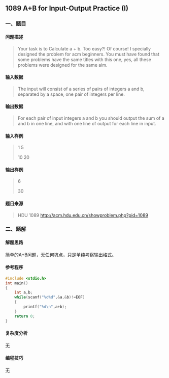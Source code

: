 ## 1089 A+B for Input-Output Practice (I)

### 一、题目

#### 问题描述

> Your task is to Calculate a + b.
> Too easy?! Of course! I specially designed the problem for acm beginners. 
> You must have found that some problems have the same titles with this one, yes, all these problems were designed for the same aim.  

#### 输入数据

> The input will consist of a series of pairs of integers a and b, separated by a space, one pair of integers per line.  

#### 输出数据

> For each pair of input integers a and b you should output the sum of a and b in one line, and with one line of output for each line in input.  

#### 输入样例

> 1 5 
>
> 10 20 

#### 输出样例

> 6 
>
> 30 

#### 题目来源

> HDU 1089 http://acm.hdu.edu.cn/showproblem.php?pid=1089

### 二、题解

#### 解题思路

简单的A+B问题，无任何坑点，只是单纯考察输出格式。

#### 参考程序

```C
#include <stdio.h>
int main()
{
    int a,b;
    while(scanf("%d%d",&a,&b)!=EOF)
    {
        printf("%d\n",a+b);
    }
    return 0;
}
```

#### 复杂度分析

无

#### 编程技巧

无